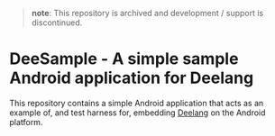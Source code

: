 > **note**: This repository is archived and development / support is discontinued.

DeeSample - A simple sample Android application for Deelang
===========================================================

This repository contains a simple Android application that acts as an example of, and test harness for, embedding [Deelang](http://github.com/roscopeco/deelang/) on the Android platform.

